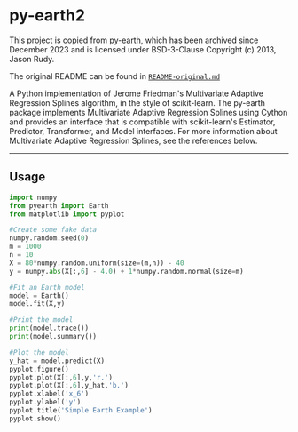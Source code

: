 # py-earth2

This project is copied from [py-earth](https://github.com/scikit-learn-contrib/py-earth), which has been archived since December 2023 and is licensed under BSD-3-Clause Copyright (c) 2013, Jason Rudy.

The original README can be found in [`README-original.md`](README-original.md)

A Python implementation of Jerome Friedman's Multivariate Adaptive Regression Splines algorithm,
in the style of scikit-learn. The py-earth package implements Multivariate Adaptive Regression Splines using Cython and provides an interface that is compatible with scikit-learn's Estimator, Predictor, Transformer, and Model interfaces.  For more information about
Multivariate Adaptive Regression Splines, see the references below.

---

## Usage

```python
import numpy
from pyearth import Earth
from matplotlib import pyplot

#Create some fake data
numpy.random.seed(0)
m = 1000
n = 10
X = 80*numpy.random.uniform(size=(m,n)) - 40
y = numpy.abs(X[:,6] - 4.0) + 1*numpy.random.normal(size=m)

#Fit an Earth model
model = Earth()
model.fit(X,y)

#Print the model
print(model.trace())
print(model.summary())

#Plot the model
y_hat = model.predict(X)
pyplot.figure()
pyplot.plot(X[:,6],y,'r.')
pyplot.plot(X[:,6],y_hat,'b.')
pyplot.xlabel('x_6')
pyplot.ylabel('y')
pyplot.title('Simple Earth Example')
pyplot.show()
```
